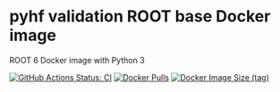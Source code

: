 # pyhf validation ROOT base Docker image

ROOT 6 Docker image with Python 3

[![GitHub Actions Status: CI](https://github.com/pyhf/pyhf-validation-root-base/workflows/CI/CD/badge.svg?branch=master)](https://github.com/pyhf/pyhf-validation-root-base/actions?query=workflow%3ACI%2FCD+branch%3Amaster)
[![Docker Pulls](https://img.shields.io/docker/pulls/pyhf/pyhf-validation-root-base)](https://hub.docker.com/r/pyhf/pyhf-validation-root-base)
[![Docker Image Size (tag)](https://img.shields.io/docker/image-size/pyhf/pyhf-validation-root-base/latest)](https://hub.docker.com/r/pyhf/pyhf-validation-root-base/tags?name=latest)
